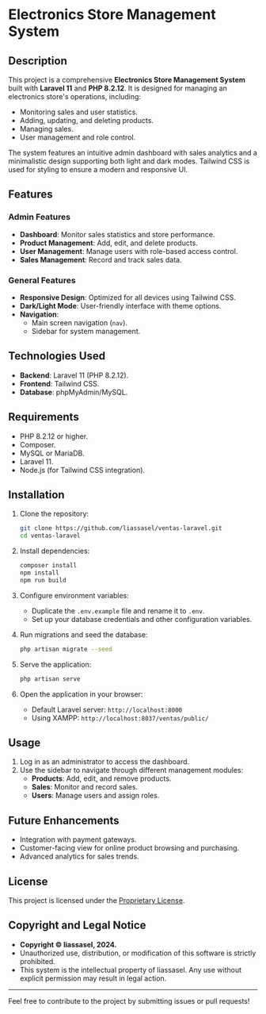 # Electronics Store Management System

## Description
This project is a comprehensive **Electronics Store Management System** built with **Laravel 11** and **PHP 8.2.12**. It is designed for managing an electronics store's operations, including:

- Monitoring sales and user statistics.
- Adding, updating, and deleting products.
- Managing sales.
- User management and role control.

The system features an intuitive admin dashboard with sales analytics and a minimalistic design supporting both light and dark modes. Tailwind CSS is used for styling to ensure a modern and responsive UI.

## Features

### Admin Features
- **Dashboard**: Monitor sales statistics and store performance.
- **Product Management**: Add, edit, and delete products.
- **User Management**: Manage users with role-based access control.
- **Sales Management**: Record and track sales data.

### General Features
- **Responsive Design**: Optimized for all devices using Tailwind CSS.
- **Dark/Light Mode**: User-friendly interface with theme options.
- **Navigation**: 
  - Main screen navigation (`nav`).
  - Sidebar for system management.

## Technologies Used
- **Backend**: Laravel 11 (PHP 8.2.12).
- **Frontend**: Tailwind CSS.
- **Database**: phpMyAdmin/MySQL.

## Requirements
- PHP 8.2.12 or higher.
- Composer.
- MySQL or MariaDB.
- Laravel 11.
- Node.js (for Tailwind CSS integration).

## Installation
1. Clone the repository:
   ```bash
   git clone https://github.com/liassasel/ventas-laravel.git
   cd ventas-laravel
   ```

2. Install dependencies:
   ```bash
   composer install
   npm install
   npm run build
   ```

3. Configure environment variables:
   - Duplicate the `.env.example` file and rename it to `.env`.
   - Set up your database credentials and other configuration variables.

4. Run migrations and seed the database:
   ```bash
   php artisan migrate --seed
   ```

5. Serve the application:
   ```bash
   php artisan serve
   ```

6. Open the application in your browser:
   - Default Laravel server: `http://localhost:8000`
   - Using XAMPP: `http://localhost:8037/ventas/public/`

## Usage
1. Log in as an administrator to access the dashboard.
2. Use the sidebar to navigate through different management modules:
   - **Products**: Add, edit, and remove products.
   - **Sales**: Monitor and record sales.
   - **Users**: Manage users and assign roles.

## Future Enhancements
- Integration with payment gateways.
- Customer-facing view for online product browsing and purchasing.
- Advanced analytics for sales trends.

## License
This project is licensed under the [Proprietary License](LICENSE).

## Copyright and Legal Notice
- **Copyright © liassasel, 2024.**
- Unauthorized use, distribution, or modification of this software is strictly prohibited.
- This system is the intellectual property of liassasel. Any use without explicit permission may result in legal action.

---

Feel free to contribute to the project by submitting issues or pull requests!
